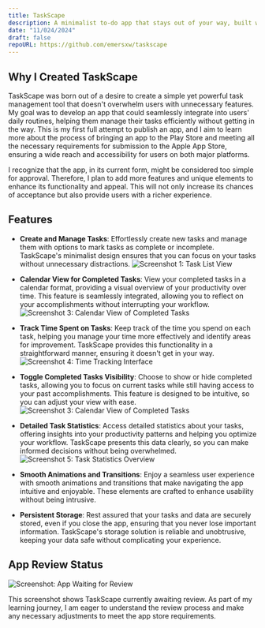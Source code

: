 ```yaml
---
title: TaskScape
description: A minimalist to-do app that stays out of your way, built with React Native and Expo.
date: "11/024/2024"
draft: false
repoURL: https://github.com/emersxw/taskscape
---
```


<div class="screenshot-container">

## Why I Created TaskScape

TaskScape was born out of a desire to create a simple yet powerful task management tool that doesn't overwhelm users with unnecessary features. My goal was to develop an app that could seamlessly integrate into users' daily routines, helping them manage their tasks efficiently without getting in the way. This is my first full attempt to publish an app, and I aim to learn more about the process of bringing an app to the Play Store and meeting all the necessary requirements for submission to the Apple App Store, ensuring a wide reach and accessibility for users on both major platforms.

I recognize that the app, in its current form, might be considered too simple for approval. Therefore, I plan to add more features and unique elements to enhance its functionality and appeal. This will not only increase its chances of acceptance but also provide users with a richer experience.

## Features

- **Create and Manage Tasks**: Effortlessly create new tasks and manage them with options to mark tasks as complete or incomplete. TaskScape's minimalist design ensures that you can focus on your tasks without unnecessary distractions.
![Screenshot 1: Task List View](IMG_1296.png)

- **Calendar View for Completed Tasks**: View your completed tasks in a calendar format, providing a visual overview of your productivity over time. This feature is seamlessly integrated, allowing you to reflect on your accomplishments without interrupting your workflow.
![Screenshot 3: Calendar View of Completed Tasks](IMG_1298.png)

- **Track Time Spent on Tasks**: Keep track of the time you spend on each task, helping you manage your time more effectively and identify areas for improvement. TaskScape provides this functionality in a straightforward manner, ensuring it doesn't get in your way.
![Screenshot 4: Time Tracking Interface](IMG_1299.png)

- **Toggle Completed Tasks Visibility**: Choose to show or hide completed tasks, allowing you to focus on current tasks while still having access to your past accomplishments. This feature is designed to be intuitive, so you can adjust your view with ease.
![Screenshot 3: Calendar View of Completed Tasks](IMG_1298.png)

- **Detailed Task Statistics**: Access detailed statistics about your tasks, offering insights into your productivity patterns and helping you optimize your workflow. TaskScape presents this data clearly, so you can make informed decisions without being overwhelmed.
![Screenshot 5: Task Statistics Overview](IMG_1300.png)

- **Smooth Animations and Transitions**: Enjoy a seamless user experience with smooth animations and transitions that make navigating the app intuitive and enjoyable. These elements are crafted to enhance usability without being intrusive.

- **Persistent Storage**: Rest assured that your tasks and data are securely stored, even if you close the app, ensuring that you never lose important information. TaskScape's storage solution is reliable and unobtrusive, keeping your data safe without complicating your experience.

</div>

## App Review Status

![Screenshot: App Waiting for Review](review.png)

This screenshot shows TaskScape currently awaiting review. As part of my learning journey, I am eager to understand the review process and make any necessary adjustments to meet the app store requirements.



